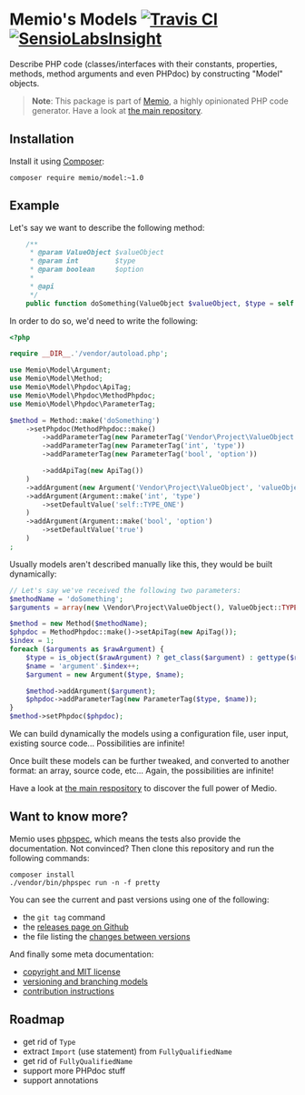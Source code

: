 # Memio's Models [![Travis CI](https://travis-ci.org/memio/model.png)](https://travis-ci.org/memio/model) [![SensioLabsInsight](https://insight.sensiolabs.com/projects/79504ca3-5a36-44b5-93ef-eedd23a34c08/mini.png)](https://insight.sensiolabs.com/projects/79504ca3-5a36-44b5-93ef-eedd23a34c08)

Describe PHP code (classes/interfaces with their constants, properties, methods,
method arguments and even PHPdoc) by constructing "Model" objects.

> **Note**: This package is part of [Memio](http://memio.github.io/memio), a highly opinionated PHP code generator.
> Have a look at [the main repository](http://github.com/memio/memio).

## Installation

Install it using [Composer](https://getcomposer.org/download):

    composer require memio/model:~1.0

## Example

Let's say we want to describe the following method:

```php
    /**
     * @param ValueObject $valueObject
     * @param int         $type
     * @param boolean     $option
     *
     * @api
     */
    public function doSomething(ValueObject $valueObject, $type = self::TYPE_ONE, $option = true);
```

In order to do so, we'd need to write the following:

```php
<?php

require __DIR__.'/vendor/autoload.php';

use Memio\Model\Argument;
use Memio\Model\Method;
use Memio\Model\Phpdoc\ApiTag;
use Memio\Model\Phpdoc\MethodPhpdoc;
use Memio\Model\Phpdoc\ParameterTag;

$method = Method::make('doSomething')
    ->setPhpdoc(MethodPhpdoc::make()
        ->addParameterTag(new ParameterTag('Vendor\Project\ValueObject', 'valueObject'))
        ->addParameterTag(new ParameterTag('int', 'type'))
        ->addParameterTag(new ParameterTag('bool', 'option'))

        ->addApiTag(new ApiTag())
    )
    ->addArgument(new Argument('Vendor\Project\ValueObject', 'valueObject'))
    ->addArgument(Argument::make('int', 'type')
        ->setDefaultValue('self::TYPE_ONE')
    )
    ->addArgument(Argument::make('bool', 'option')
        ->setDefaultValue('true')
    )
;
```

Usually models aren't described manually like this, they would be built dynamically:

```php
// Let's say we've received the following two parameters:
$methodName = 'doSomething';
$arguments = array(new \Vendor\Project\ValueObject(), ValueObject::TYPE_ONE, true);

$method = new Method($methodName);
$phpdoc = MethodPhpdoc::make()->setApiTag(new ApiTag());
$index = 1;
foreach ($arguments as $rawArgument) {
    $type = is_object($rawArgument) ? get_class($argument) : gettype($rawArgument);
    $name = 'argument'.$index++;
    $argument = new Argument($type, $name);

    $method->addArgument($argument);
    $phpdoc->addParameterTag(new ParameterTag($type, $name));
}
$method->setPhpdoc($phpdoc);
```

We can build dynamically the models using a configuration file, user input, existing
source code... Possibilities are infinite!

Once built these models can be further tweaked, and converted to another format:
an array, source code, etc... Again, the possibilities are infinite!

Have a look at [the main respository](http://github.com/memio/memio) to discover the full power of Medio.

## Want to know more?

Memio uses [phpspec](http://phpspec.net/), which means the tests also provide the documentation.
Not convinced? Then clone this repository and run the following commands:

    composer install
    ./vendor/bin/phpspec run -n -f pretty

You can see the current and past versions using one of the following:

* the `git tag` command
* the [releases page on Github](https://github.com/memio/memio/releases)
* the file listing the [changes between versions](CHANGELOG.md)

And finally some meta documentation:

* [copyright and MIT license](LICENSE)
* [versioning and branching models](VERSIONING.md)
* [contribution instructions](CONTRIBUTING.md)

## Roadmap

* get rid of `Type`
* extract `Import` (use statement) from `FullyQualifiedName`
* get rid of `FullyQualifiedName`
* support more PHPdoc stuff
* support annotations
